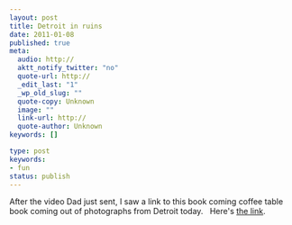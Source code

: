 ```yaml
---
layout: post
title: Detroit in ruins
date: 2011-01-08
published: true
meta:
  audio: http://
  aktt_notify_twitter: "no"
  quote-url: http://
  _edit_last: "1"
  _wp_old_slug: ""
  quote-copy: Unknown
  image: ""
  link-url: http://
  quote-author: Unknown
keywords: []

type: post
keywords:
- fun
status: publish
---
```

After the video Dad just sent, I saw a link to this book coming coffee table book coming out of photographs from Detroit today.   Here's [the link](http://gu.com/p/2m5bv).
